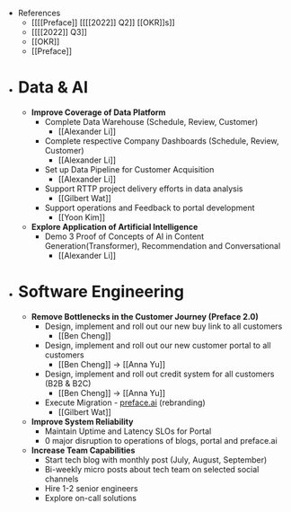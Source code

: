- References
    - [[[[Preface]] [[[[2022]] Q2]] [[OKR]]s]]
    - [[[[2022]] Q3]]
    - [[OKR]]
    - [[Preface]]
- # Data & AI
    - **Improve Coverage of Data Platform**
        - Complete Data Warehouse (Schedule, Review, Customer)
            - [[Alexander Li]]
        - Complete respective Company Dashboards  (Schedule, Review, Customer)
            - [[Alexander Li]]
        - Set up Data Pipeline for Customer Acquisition
            - [[Alexander Li]]
        - Support RTTP project delivery efforts in data analysis
            - [[Gilbert Wat]]
        - Support operations and Feedback to portal development
            - [[Yoon Kim]]
    - **Explore Application of Artificial Intelligence**
        - Demo 3 Proof of Concepts of AI in Content Generation(Transformer), Recommendation and Conversational
            - [[Alexander Li]]
- # Software Engineering
    - **Remove Bottlenecks in the Customer Journey (Preface 2.0)**
        - Design, implement and roll out our new buy link to all customers
            - [[Ben Cheng]]
        - Design, implement and roll out our new customer portal to all customers
            - [[Ben Cheng]] -> [[Anna Yu]]
        - Design, implement and roll out credit system for all customers (B2B & B2C)
            - [[Ben Cheng]] -> [[Anna Yu]]
        - Execute Migration - [preface.ai](http://preface.ai/) (rebranding)
            - [[Gilbert Wat]]
    - **Improve System Reliability**
        - Maintain Uptime and Latency SLOs for Portal
        - 0 major disruption to operations of blogs, portal and preface.ai
    - **Increase Team Capabilities**
        - Start tech blog with monthly post (July, August, September)
        - Bi-weekly micro posts about tech team on selected social channels
        - Hire 1-2 senior engineers
        - Explore on-call solutions
